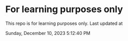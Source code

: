 # For learning purposes only
This repo is for learning purposes only.
Last updated at

Sunday, December 10, 2023 5:12:40 PM

